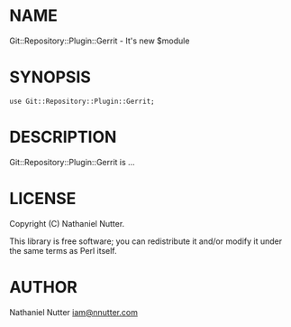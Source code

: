 # NAME

Git::Repository::Plugin::Gerrit - It's new $module

# SYNOPSIS

    use Git::Repository::Plugin::Gerrit;

# DESCRIPTION

Git::Repository::Plugin::Gerrit is ...

# LICENSE

Copyright (C) Nathaniel Nutter.

This library is free software; you can redistribute it and/or modify
it under the same terms as Perl itself.

# AUTHOR

Nathaniel Nutter <iam@nnutter.com>
